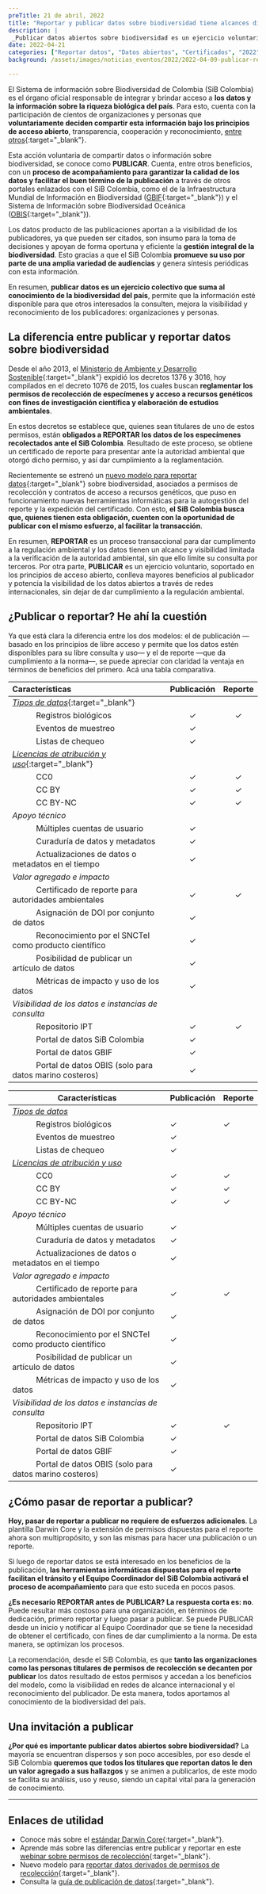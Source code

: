 ```yaml
---
preTitle: 21 de abril, 2022
title: "Reportar y publicar datos sobre biodiversidad tiene alcances diferentes: ¿los conoces?"
description: |
 _Publicar datos abiertos sobre biodiversidad es un ejercicio voluntario; diferente a reportar, proceso para dar cumplimento a la regulación ambiental._
date: 2022-04-21
categories: ["Reportar datos", "Datos abiertos", "Certificados", "2022"]
background: /assets/images/noticias_eventos/2022/2022-04-09-publicar-reportar-datos-biodiversidad.jpg

---
```



El Sistema de información sobre Biodiversidad de Colombia (SiB Colombia) es el órgano oficial responsable de integrar y brindar acceso a **los datos y la información sobre la riqueza biológica del país**. Para esto, cuenta con la participación de cientos de organizaciones y personas que **voluntariamente deciden compartir esta información bajo los principios de acceso abierto**, transparencia, cooperación y reconocimiento, [entre otros](https://biodiversidad.co/recursos/acceso-abierto/){:target="_blank"}.

Esta acción voluntaria de compartir datos o información sobre biodiversidad, se conoce como **PUBLICAR**. Cuenta, entre otros beneficios, con un **proceso de acompañamiento para garantizar la calidad de los datos y facilitar el buen término de la publicación** a través de otros portales enlazados con el SiB Colombia, como el de la Infraestructura Mundial de Información en Biodiversidad ([GBIF](https://www.gbif.org/){:target="_blank"}) y el Sistema de Información sobre Biodiversidad Oceánica ([OBIS](https://obis.org/){:target="_blank"}).

Los datos producto de las publicaciones aportan a la visibilidad de los publicadores, ya que pueden ser citados, son insumo para la toma de decisiones y apoyan de forma oportuna y eficiente la **gestión integral de la biodiversidad**. Esto gracias a que el SiB Colombia  **promueve su uso por parte de una amplia variedad de audiencias** y genera síntesis periódicas con esta información.

En resumen, **publicar datos es un ejercicio colectivo que suma al conocimiento de la biodiversidad del país**, permite que la información esté disponible para que otros interesados la consulten, mejora la visibilidad y reconocimiento de los publicadores: organizaciones y personas.


## La diferencia entre publicar y reportar datos sobre biodiversidad

Desde el año 2013, el [Ministerio de Ambiente y Desarrollo Sostenible](https://www.minambiente.gov.co/){:target="_blank"} expidió los decretos 1376 y 3016, hoy compilados en el decreto 1076 de 2015, los cuales buscan **reglamentar los permisos de recolección de especímenes y acceso a recursos genéticos con fines de investigación científica y elaboración de estudios ambientales**.

En estos decretos se establece que, quienes sean titulares de uno de estos permisos, están **obligados a REPORTAR los datos de los especímenes recolectados ante el SiB Colombia**. Resultado de este proceso, se obtiene un certificado de reporte para presentar ante la autoridad ambiental que otorgó dicho permiso, y así dar cumplimiento a la reglamentación.

Recientemente se estrenó un [nuevo modelo para reportar datos](https://biodiversidad.co/post/2022/nuevo-procedimiento-reportar-datos-sib-colombia/){:target="_blank"} sobre biodiversidad, asociados a permisos de recolección y contratos de acceso a recursos genéticos, que puso en funcionamiento nuevas herramientas informáticas para la autogestión del reporte y la expedición del certificado. Con esto, **el SiB Colombia busca que, quienes tienen esta obligación, cuenten con la oportunidad de publicar con el mismo esfuerzo, al facilitar la transacción**.

En resumen, **REPORTAR** es un proceso transaccional para dar cumplimento a la regulación ambiental y los datos tienen un alcance y visibilidad limitada a la verificación de la autoridad ambiental, sin que ello limite su consulta por terceros. Por otra parte, **PUBLICAR** es un ejercicio voluntario, soportado en los principios de acceso abierto, conlleva mayores beneficios al publicador y potencia la visibilidad de los datos abiertos a través de redes internacionales, sin dejar de dar cumplimiento a la regulación ambiental.


## ¿Publicar o reportar? He ahí la cuestión

Ya que está clara la diferencia entre los dos modelos: el de publicación —basado en los principios de libre acceso y permite que los datos estén disponibles para su libre consulta y uso— y el de reporte —que da cumplimiento a la norma—, se puede apreciar con claridad la ventaja en términos de beneficios del primero. Acá una tabla comparativa.



|                     Características                       | Publicación | Reporte |
|:----------------------------------------------------------|:-----------:|:-------:|
| _[Tipos de datos](https://biodiversidad.co/compartir/tipos-de-datos/)_{:target="_blank"} | | |
|    Registros biológicos                                   |      ✓      |    ✓    |
|    Eventos de muestreo                                    |      ✓      |         |
|    Listas de chequeo                                      |      ✓      |         |
| _[Licencias de atribución y uso](https://biodiversidad.co/terminos-y-condiciones/politica-de-publicacion#licencias)_{:target="_blank"} | | |
|    CC0                                                    |      ✓      |    ✓    |
|    CC BY                                                  |      ✓      |    ✓    |
|    CC BY-NC                                               |      ✓      |    ✓    |
| _Apoyo técnico_                                           |             |         |
|    Múltiples cuentas de usuario                           |      ✓      |         |
|    Curaduría de datos y metadatos                         |      ✓      |         |
|    Actualizaciones de datos o metadatos en el tiempo      |      ✓      |         |
| _Valor agregado e impacto_                                |             |         |
|    Certificado de reporte para autoridades ambientales    |      ✓      |    ✓    |
|    Asignación de DOI por conjunto de datos                |      ✓      |         |
|    Reconocimiento por el SNCTeI como producto científico  |      ✓      |         |
|    Posibilidad de publicar un artículo de datos           |      ✓      |         |
|    Métricas de impacto y uso de los datos                 |      ✓      |         |
| _Visibilidad de los datos e instancias de consulta_       |             |         |
|    Repositorio IPT                                        |      ✓      |    ✓    |
|    Portal de datos SiB Colombia                           |      ✓      |         |
|    Portal de datos GBIF                                   |      ✓      |         |
|    Portal de datos OBIS (solo para datos marino costeros) |      ✓      |         |




<div class="tablaMorada">
 <table><thead>
   <tr>
    <th>Características</td>
    <th>Publicación</td>
    <th>Reporte</td>
   </tr></thead>
   <tbody><tr>
    <td><em><a href="https://biodiversidad.co/compartir/tipos-de-datos/" target="_blank">Tipos de datos</a></em></td>
    <td> </td>
    <td> </td>
   </tr>
   <tr>
    <td>   Registros biológicos</td>
    <td>✓</td>
    <td>✓</td>
   </tr>
   <tr>
    <td>   Eventos de muestreo</td>
    <td>✓</td>
    <td> </td>
   </tr>
   <tr>
    <td>   Listas de chequeo</td>
    <td>✓</td>
    <td> </td>
   </tr>
   <tr>
    <td><em><a href="https://biodiversidad.co/terminos-y-condiciones/politica-de-publicacion#licencias">Licencias de atribución y uso</a></em></td>
    <td> </td>
    <td> </td>
   </tr>
   <tr>
    <td>   CC0</td>
    <td>✓</td>
    <td>✓</td>
   </tr>
   <tr>
    <td>   CC BY</td>
    <td>✓</td>
    <td>✓</td>
   </tr>
   <tr>
    <td>   CC BY-NC</td>
    <td>✓</td>
    <td>✓</td>
   </tr>
   <tr>
    <td><em>Apoyo técnico</em></td>
    <td> </td>
    <td> </td>
   </tr>
   <tr>
    <td>   Múltiples cuentas de usuario</td>
    <td>✓</td>
    <td> </td>
   </tr>
   <tr>
    <td>   Curaduría de datos y metadatos</td>
    <td>✓</td>
    <td> </td>
   </tr>
   <tr>
    <td>   Actualizaciones de datos o metadatos en el tiempo</td>
    <td>✓</td>
    <td> </td>
   </tr>
   <tr>
    <td><em>Valor agregado e impacto</em></td>
    <td> </td>
    <td> </td>
   </tr>
   <tr>
    <td>   Certificado de reporte para autoridades ambientales</td>
    <td>✓</td>
    <td>✓</td>
   </tr>
   <tr>
    <td>   Asignación de DOI por conjunto de datos</td>
    <td>✓</td>
    <td> </td>
   </tr>
   <tr>
    <td>   Reconocimiento por el SNCTeI como producto científico</td>
    <td>✓</td>
    <td> </td>
   </tr>
   <tr>
    <td>   Posibilidad de publicar un artículo de datos</td>
    <td>✓</td>
    <td> </td>
   </tr>
   <tr>
    <td>   Métricas de impacto y uso de los datos</td>
    <td>✓</td>
    <td> </td>
   </tr>
   <tr>
    <td><em>Visibilidad de los datos e instancias de consulta</em></td>
    <td> </td>
    <td> </td>
   </tr>
   <tr>
    <td>   Repositorio IPT</td>
    <td>✓</td>
    <td>✓</td>
   </tr>
   <tr>
    <td>   Portal de datos SiB Colombia</td>
    <td>✓</td>
    <td> </td>
   </tr>
   <tr>
    <td>   Portal de datos GBIF</td>
    <td>✓</td>
    <td> </td>
   </tr>
   <tr>
    <td>   Portal de datos OBIS (solo para datos marino costeros)</td>
    <td>✓ </td>
    <td> </td>
   </tr></tbody>
 </table>
</div>



## ¿Cómo pasar de reportar a publicar?

**Hoy, pasar de reportar a publicar no requiere de esfuerzos adicionales**. La plantilla Darwin Core y la extensión de permisos dispuestas para el reporte ahora son multipropósito, y son las mismas para hacer una publicación o un reporte.

Si luego de reportar datos se está interesado en los beneficios de la publicación, **las herramientas informáticas dispuestas para el reporte facilitan el tránsito y el Equipo Coordinador del SiB Colombia activará el proceso de acompañamiento** para que esto suceda en pocos pasos.

**¿Es necesario REPORTAR antes de PUBLICAR? La respuesta corta es: no**. Puede resultar más costoso para una organización, en términos de dedicación, primero reportar y luego pasar a publicar. Se puede PUBLICAR desde un inicio y notificar al Equipo Coordinador que se tiene la necesidad de obtener el certificado, con fines de dar cumplimiento a la norma. De esta manera, se optimizan los procesos. 

La recomendación, desde el SiB Colombia, es que **tanto las organizaciones como las personas titulares de permisos de recolección se decanten por publicar** los datos resultado de estos permisos y accedan a los beneficios del modelo, como la visibilidad en redes de alcance internacional y el reconocimiento del publicador. De esta manera, todos aportamos al conocimiento de la biodiversidad del país.


## Una invitación a publicar

**¿Por qué es importante publicar datos abiertos sobre biodiversidad?** La mayoría se encuentran dispersos y son poco accesibles, por eso desde el SiB Colombia **queremos que todos los titulares que reportan datos le den un valor agregado a sus hallazgos** y se animen a publicarlos, de este modo se facilita su análisis, uso y reuso, siendo un capital vital para la generación de conocimiento.


---


## Enlaces de utilidad

* Conoce más sobre el [estándar Darwin Core](https://biodiversidad.co/recursos/plantillas-dwc/){:target="_blank"}.
* Aprende más sobre las diferencias entre publicar y reportar en este [webinar sobre permisos de recolección](https://youtu.be/XzMTOOns3yo){:target="_blank"}.
* Nuevo modelo para [reportar datos derivados de permisos de recolección](https://biodiversidad.co/compartir/guia-para-reportar/){:target="_blank"}.
* Consulta la [guía de publicación de datos](https://biodiversidad.co/compartir/guia-para-publicar/){:target="_blank"}.
